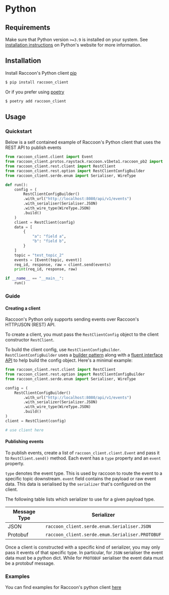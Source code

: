 # Python

## Requirements
Make sure that Python version `>=3.9` is installed on your system. See [installation instructions](https://docs.python.org/3.9/using/unix.html#getting-and-installing-the-latest-version-of-python) on Python's website for more information.

## Installation
Install Raccoon's Python client [pip](https://docs.python.org/3/installing/index.html)
```bash
$ pip install raccoon_client
```

Or if you prefer using [poetry](https://python-poetry.org/docs/)
```bash
$ poetry add raccoon_client
```
## Usage

### Quickstart

Below is a self contained example of Raccoon's Python client that uses the REST API to publish events

```python title="quickstart.py"
from raccoon_client.client import Event
from raccoon_client.protos.raystack.raccoon.v1beta1.raccoon_pb2 import SendEventRequest
from raccoon_client.rest.client import RestClient
from raccoon_client.rest.option import RestClientConfigBuilder
from raccoon_client.serde.enum import Serialiser, WireType

def run():
    config = (
        RestClientConfigBuilder()
        .with_url("http://localhost:8080/api/v1/events")
        .with_serialiser(Serialiser.JSON)
        .with_wire_type(WireType.JSON)
        .build()
    )  
    client = RestClient(config)
    data = [
        {
            "a": "field a",
            "b": "field b",
        }
    ]
    topic = "test_topic_2"
    events = [Event(topic, event)]
    req_id, response, raw = client.send(events)
    print(req_id, response, raw)

if __name__ == "__main__":
    run()
```

### Guide

#### Creating a client

Raccoon's Python only supports sending events over Raccoon's HTTP/JSON (REST) API.

To create a client, you must pass the `RestClientConfig` object to the client constructor `RestClient`.

To build the client config, use `RestClientConfigBuilder`. `RestClientConfigBuilder` uses a [builder pattern](https://en.wikipedia.org/wiki/Builder_pattern) along with a [fluent interface API](https://en.wikipedia.org/wiki/Fluent_interface) to help build the config object. Here's a minimal example:

```python
from raccoon_client.rest.client import RestClient
from raccoon_client.rest.option import RestClientConfigBuilder
from raccoon_client.serde.enum import Serialiser, WireType

config = (
    RestClientConfigBuilder()
        .with_url("http://localhost:8080/api/v1/events")
        .with_serializer(Serializer.JSON)
        .with_wire_type(WireType.JSON)
        .build()
)
client = RestClient(config)

# use client here
```
#### Publishing events

To publish events, create a list of `raccoon_client.client.Event` and pass it to `RestClient.send()` method. Each event has a `type` property and an `event` property.

`type` denotes the event type. This is used by raccoon to route the event to a specific topic downstream. `event` field contains the payload or raw event data. This data is serialised by the `serializer` that's configured on the client. 

The following table lists which serializer to use for a given payload type.

| Message Type | Serializer |
| --- | --- |
| JSON | `raccoon_client.serde.enum.Serialiser.JSON` |
| Protobuf | `raccoon_client.serde.emum.Serialiser.PROTOBUF`|

Once a client is constructed with a specific kind of serializer, you may only pass it events of that specific type. In particular, for `JSON` serialiser the event data must be a python dict. While for `PROTOBUF` serialiser the event data must be a protobuf message.

### Examples
You can find examples for Raccoon's python client [here](https://github.com/raystack/raccoon/blob/main/clients/python/examples/rest.py)